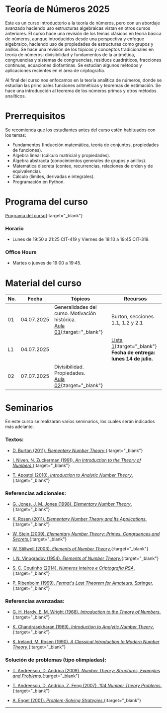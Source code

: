 # Teoría de Números 2025

Este es un curso introductorio a la teoría de números, pero con un abordaje avanzado haciendo uso estructuras algebraicas vistan en otros cursos anteriores. El curso hace una revisión de los temas clásicos en teoría básica de números, aunque introducidos desde una perspectiva y  enfoque algebraico, haciendo uso de propiedades de estructuras como grupos y anillos. Se hace una revisión de los tópicos y conceptos tradicionales en teoría de números: divisibilidad y fundamentos de la aritmética, congruencias y sistemas de congruencias, residuos cuadráticos, fracciones continuas, ecuaciones diofantinas. Se estudian algunos métodos y aplicaciones recientes en el área de criptografía. 

Al final del curso nos enfocamos en la teoría analítica de números, donde se estudian las principales funciones aritméticas y teoremas de estimación. Se hace una introducción al teorema de los números primos y otros métodos analíticos.
    

# Prerrequisitos

Se recomienda que los estudiantes antes del curso estén habituados con los temas:
* Fundamentos (Inducción matemática, teoría de conjuntos, propiedades de funciones).
* Álgebra lineal (cálculo matricial y propiedades).
* Álgebra abstracta (conocimientos generales de grupos y anillos).
* Matemática discreta (conteo, recurrencias, relaciones de orden y de equivalencia).
* Cálculo (límites, derivadas e integrales).
* Programación en Python.


# Programa del curso
<div id='id-programa'/>

[Programa del curso](programa/Programa-tn2025.pdf){:target="_blank"}

### Horario
<div id='id-horario'/>

* Lunes de 19:50 a 21:25 CIT-419 y Viernes de 18:10 a 19:45 CIT-319.

### Office Hours
<div id='id-office'/>

* Martes o jueves de 19:00 a 19:45.


# Material del curso
<div id='id-material'/>

**No.**  | **Fecha**    | **Tópicos**                                                  | **Recursos**
-------- | ------------ | ------------------------------------------------------------ |  ---------------------------
01       | 04.07.2025   | Generalidades del curso. Motivación histórica. <br/> [Aula 01](aulas/Aula01.pdf){:target="_blank"} | Burton, secciones 1.1, 1.2 y 2.1
L1       | 04.07.2025   |  | [Lista 1](listas/lista01.pdf){:target="_blank"} <br/> **Fecha de entrega: lunes 14 de julio.** 
02       | 07.07.2025   | Divisibilidad. Propiedades. <br/>  [Aula 02](aulas/Aula02.pdf){:target="_blank"} 


# Seminarios
<div id='id-seminarios'/>

En este curso se realizarán varios seminarios, los cuales serán indicados más adelante.

 
<div id='id-ref'/>

### Textos:

* [D. Burton (2011). *Elementary Number Theory*.](https://libgen.li/ads.php?md5=c168c95552572b4660b7e4fcf3341c16){:target="_blank"}

* [I. Niven, N. Zuckerman (1991). *An Introduction to the Theory of Numbers*.](https://libgen.li/ads.php?md5=693ab655305c767adebf75df985c7abd){:target="_blank"}

* [T. Apostol (2010). *Introduction to Analytic Number Theory*.](https://libgen.li/ads.php?md5=b1d5fe65979ab622aa235f7539439eeb){:target="_blank"}

### Referencias adicionales:

* [G. Jones, J. M. Jones (1998). *Elementary Number Theory*.](https://libgen.li/ads.php?md5=8d8d1cda930ffd6693c2d046e5f27331){:target="_blank"}

* [K. Rosen (2011). *Elementary Number Theory and Its Applications*.](https://libgen.li/ads.php?md5=4f17982ce43b7bb0ae7543c1946a22dd){:target="_blank"}

* [W. Stein (2009). *Elementary Number Theory: Primes, Congruences and Secrets*.](https://libgen.li/ads.php?md5=361cace026af37dbf6eb9030e6af8f10){:target="_blank"}

* [W. Stillwell (2003). *Elements of Number Theory*.](https://libgen.li/ads.php?md5=8d97dc6854cf341e9a2f945731df985f){:target="_blank"}

* [I. N. Vinogradov (1954). *Elements of Number Theory*.](https://libgen.li/ads.php?md5=5a4f5de42905f203d9496dc971b49e81){:target="_blank"}

* [S. C. Coutinho (2014). *Números Inteiros e Criptografia RSA*.](https://libgen.li/ads.php?md5=bf852b59eab1730cb329f1b954ea8fa0){:target="_blank"}

* [P. Ribenboim (1999). *Fermat's Last Theorem for Amateurs*. Springer.](https://libgen.li/ads.php?md5=88a5688acfe794b15e0db7aa5e776689){:target="_blank"}

### Referencias avanzadas:

* [G. H. Hardy, E. M. Wright (1968). *Introduction to the Theory of Numbers*.](http://library.lol/main/F41AFCB0B44DD6DF662C40F9A302E6B4){:target="_blank"}

* [K. Chandrasekharan (1969). *Introduction to Analytic Number Theory*.](http://library.lol/main/0FA1AAF3AABDFC62EB756484BF620A34){:target="_blank"}

* [K. Ireland, M. Rosen (1990). *A Classical Introduction to Modern Number Theory*.](http://library.lol/main/46587E85B377B9D01D2BDA4FDA9FCA4D){:target="_blank"}

### Solución de problemas (tipo olimpíadas):

* [T. Andreescu, D. Andrica (2009). *Number Theory: Structures, Examples and Problems*.](http://library.lol/main/6C6479B9A92D0FF27F7C9B69487EEF60){:target="_blank"}

* [T. Andreescu, D. Andrica, Z. Feng (2007). *104 Number Theory Problems*.](http://library.lol/main/C7E726B5AD1839E2779E72AF80BD4D67){:target="_blank"}

* [A. Engel (2001). *Problem-Solving Strategies*.](http://library.lol/main/E8D5738D9D309A7E130BEF688ED92A3F){:target="_blank"}

---
